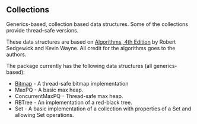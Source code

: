 #

## Collections

Generics-based, collection based data structures. Some of the collections provide thread-safe versions.

These data structures are based on [Algorithms, 4th Edition](https://algs4.cs.princeton.edu/home/) by Robert Sedgewick and Kevin Wayne. All credit for the algorithms goes to the authors.

The package currently has the following data structures (all generics-based):

* [Bitmap](bm/README.md) - A thread-safe bitmap implementation
* MaxPQ - A basic max heap.
* ConcurrentMaxPQ - Thread-safe max heap.
* RBTree - An implementation of a red-black tree.
* Set - A basic implementation of a collection with properties of a Set and allowing Set operations.
